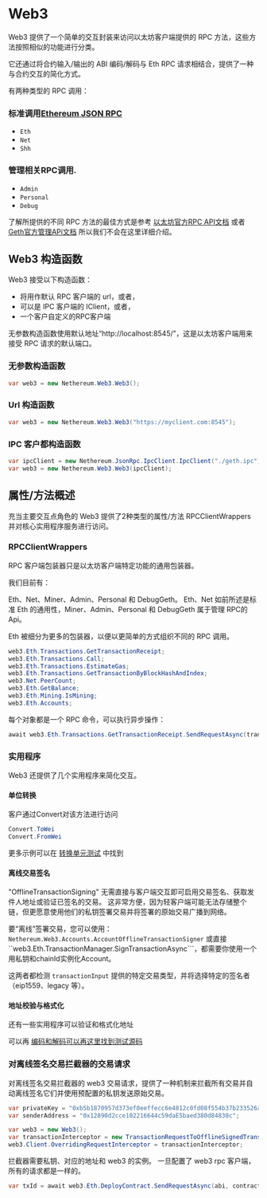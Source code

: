 # Web3

Web3 提供了一个简单的交互封装来访问以太坊客户端提供的 RPC 方法，这些方法按照相似的功能进行分类。

它还通过将合约输入/输出的 ABI 编码/解码与 Eth RPC 请求相结合，提供了一种与合约交互的简化方式。

有两种类型的 RPC 调用：

### 标准调用[Ethereum JSON RPC](https://github.com/ethereum/wiki/wiki/JSON-RPC)

* `Eth`
* `Net`
* `Shh`

### 管理相关RPC调用.

* `Admin`
* `Personal`
* `Debug`

了解所提供的不同 RPC 方法的最佳方式是参考 [以太坊官方RPC API文档](https://github.com/ethereum/wiki/wiki/JSON-RPC) 或者 [Geth官方管理APi文档](https://github.com/ethereum/go-ethereum/wiki/Management-APIs)
所以我们不会在这里详细介绍。

## Web3 构造函数

Web3 接受以下构造函数： 
- 将用作默认 RPC 客户端的 url，或者，
- 可以是 IPC 客户端的 IClient，或者，
- 一个客户自定义的RPC客户端

无参数构造函数使用默认地址“http://localhost:8545/”，这是以太坊客户端用来接受 RPC 请求的默认端口。

### 无参数构造函数

```C#
var web3 = new Nethereum.Web3.Web3();
```

### Url 构造函数

```C#
var web3 = new Nethereum.Web3.Web3("https://myclient.com:8545");
```
### IPC 客户都构造函数

```C#
var ipcClient = new Nethereum.JsonRpc.IpcClient.IpcClient("./geth.ipc");
var web3 = new Nethereum.Web3.Web3(ipcClient);
```
## 属性/方法概述

充当主要交互点角色的 Web3 提供了2种类型的属性/方法 RPCClientWrappers 并对核心实用程序服务进行访问。

### RPCClientWrappers
RPC 客户端包装器只是以太坊客户端特定功能的通用包装器。

我们目前有：

Eth、Net、Miner、Admin、Personal 和 DebugGeth。 Eth、Net 如前所述是标准 Eth 的通用性，Miner、Admin、Personal 和 DebugGeth 
属于管理 RPC的Api。

Eth 被细分为更多的包装器，以便以更简单的方式组织不同的 RPC 调用。

```C#
web3.Eth.Transactions.GetTransactionReceipt;
web3.Eth.Transactions.Call;
web3.Eth.Transactions.EstimateGas;
web3.Eth.Transactions.GetTransactionByBlockHashAndIndex;
web3.Net.PeerCount;
web3.Eth.GetBalance;
web3.Eth.Mining.IsMining;
web3.Eth.Accounts;
```
每个对象都是一个 RPC 命令，可以执行异步操作：

```C#
await web3.Eth.Transactions.GetTransactionReceipt.SendRequestAsync(transactionHash);
```

### 实用程序
Web3 还提供了几个实用程序来简化交互。

#### 单位转换

客户通过Convert对该方法进行访问

```C#
Convert.ToWei
Convert.FromWei
```

更多示例可以在 [转换单元测试](https://github.com/Nethereum/Nethereum/blob/master/tests/Nethereum.Util.UnitTests/ConversionTests.cs) 中找到

#### 离线交易签名

"OfflineTransactionSigning" 无需直接与客户端交互即可启用交易签名、获取发件人地址或验证已签名的交易。
这非常方便，因为轻客户端可能无法存储整个链，但更愿意使用他们的私钥签署交易并将签署的原始交易广播到网络。

要“离线”签署交易，您可以使用：
```Nethereum.Web3.Accounts.AccountOfflineTransactionSigner``` 或直接``web3.Eth.TransactionManager.SignTransactionAsync```，都需要你使用一个用私钥和chainId实例化Account。

这两者都检测 ```transactionInput``` 提供的特定交易类型，并将选择特定的签名者（eip1559、legacy 等）。

#### 地址校验与格式化
还有一些实用程序可以验证和格式化地址

可以再 [编码和解码可以再这里找到测试源码](https://github.com/Nethereum/Nethereum/blob/master/src/Nethereum.ABI.Tests/AddressEncodingTests.cs)


### 对离线签名交易拦截器的交易请求

对离线签名交易拦截器的 web3 交易请求，提供了一种机制来拦截所有交易并自动离线签名它们并使用预配置的私钥发送原始交易。

```C#
var privateKey = "0xb5b1870957d373ef0eeffecc6e4812c0fd08f554b37b233526acc331bf1544f7";
var senderAddress = "0x12890d2cce102216644c59daE5baed380d84830c";

var web3 = new Web3();
var transactionInterceptor = new TransactionRequestToOfflineSignedTransactionInterceptor(senderAddress, privateKey, web3);
web3.Client.OverridingRequestInterceptor = transactionInterceptor;
```

拦截器需要私钥、对应的地址和 web3 的实例。 一旦配置了 web3 rpc 客户端，所有的请求都是一样的。

```C#
var txId = await web3.Eth.DeployContract.SendRequestAsync(abi, contractByteCode, senderAddress, new HexBigInteger(900000), 7);
```
